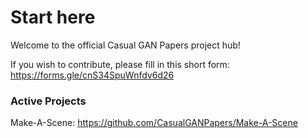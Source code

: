 # Start here

Welcome to the official Casual GAN Papers project hub! 

If you wish to contribute, please fill in this short form: https://forms.gle/cnS34SpuWnfdv6d26

### Active Projects

Make-A-Scene: https://github.com/CasualGANPapers/Make-A-Scene

